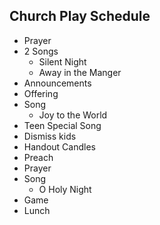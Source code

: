 ## Church Play Schedule

-   Prayer
-   2 Songs
    -   Silent Night
    -   Away in the Manger
-   Announcements
-   Offering
-   Song
    -   Joy to the World
-   Teen Special Song
-   Dismiss kids
-   Handout Candles
-   Preach
-   Prayer
-   Song
    -   O Holy Night
-   Game
-   Lunch
